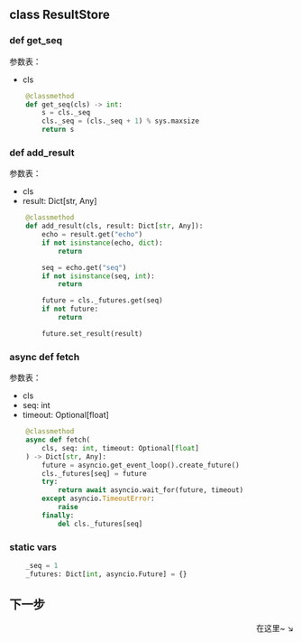 ## class ResultStore


### def get_seq


参数表：

- cls

```py
    @classmethod
    def get_seq(cls) -> int:
        s = cls._seq
        cls._seq = (cls._seq + 1) % sys.maxsize
        return s
```

### def add_result


参数表：

- cls
- result: Dict[str, Any]

```py
    @classmethod
    def add_result(cls, result: Dict[str, Any]):
        echo = result.get("echo")
        if not isinstance(echo, dict):
            return

        seq = echo.get("seq")
        if not isinstance(seq, int):
            return

        future = cls._futures.get(seq)
        if not future:
            return

        future.set_result(result)
```

### async def fetch


参数表：

- cls
- seq: int
- timeout: Optional[float]

```py
    @classmethod
    async def fetch(
        cls, seq: int, timeout: Optional[float]
    ) -> Dict[str, Any]:
        future = asyncio.get_event_loop().create_future()
        cls._futures[seq] = future
        try:
            return await asyncio.wait_for(future, timeout)
        except asyncio.TimeoutError:
            raise
        finally:
            del cls._futures[seq]
```

### static vars
```py
    _seq = 1
    _futures: Dict[int, asyncio.Future] = {}
```

## 下一步

<div align="right">
    在这里~ ↘
</div>
